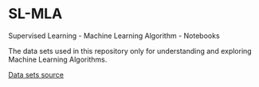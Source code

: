 # SL-MLA
Supervised Learning - Machine Learning Algorithm - Notebooks

The data sets used in this repository only for understanding and exploring Machine Learning Algorithms.

[Data sets source](https://archive.ics.uci.edu/ml/datasets.php)

